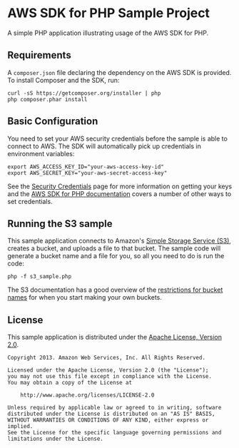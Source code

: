 # AWS SDK for PHP Sample Project

A simple PHP application illustrating usage of the AWS SDK for PHP.

## Requirements

A `composer.json` file declaring the dependency on the AWS SDK is provided. To
install Composer and the SDK, run:
    
    curl -sS https://getcomposer.org/installer | php
    php composer.phar install

## Basic Configuration

You need to set your AWS security credentials before the sample is able to
connect to AWS. The SDK will automatically pick up credentials in environment
variables:

    export AWS_ACCESS_KEY_ID="your-aws-access-key-id"
    export AWS_SECRET_KEY="your-aws-secret-access-key"

See the [Security Credentials](http://aws.amazon.com/security-credentials) page
for more information on getting your keys and the [AWS SDK for PHP documentation](http://docs.aws.amazon.com/aws-sdk-php-2/guide/latest/configuration.html)
covers a number of other ways to set credentials.

## Running the S3 sample

This sample application connects to Amazon's [Simple Storage Service (S3)](http://aws.amazon.com/s3),
creates a bucket, and uploads a file to that bucket. The sample code will
generate a bucket name and a file for you, so all you need to do is run the
code:

    php -f s3_sample.php

The S3 documentation has a good overview of the [restrictions for bucket names](http://docs.aws.amazon.com/AmazonS3/latest/dev/BucketRestrictions.html)
for when you start making your own buckets.

## License

This sample application is distributed under the
[Apache License, Version 2.0](http://www.apache.org/licenses/LICENSE-2.0).

```no-highlight
Copyright 2013. Amazon Web Services, Inc. All Rights Reserved.

Licensed under the Apache License, Version 2.0 (the "License");
you may not use this file except in compliance with the License.
You may obtain a copy of the License at

    http://www.apache.org/licenses/LICENSE-2.0

Unless required by applicable law or agreed to in writing, software
distributed under the License is distributed on an "AS IS" BASIS,
WITHOUT WARRANTIES OR CONDITIONS OF ANY KIND, either express or implied.
See the License for the specific language governing permissions and
limitations under the License.
```
